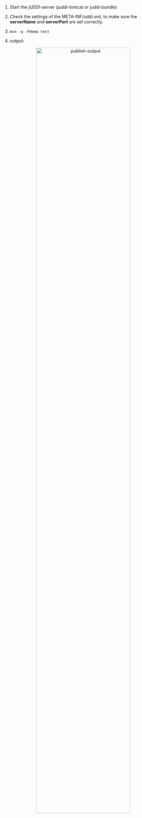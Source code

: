 
1. Start the jUDDI-server (juddi-tomcat or juddi-bundle)

2. Check the settings of the META-INF/uddi.xml, to make sure the __serverName__ and __serverPort__ are set correctly.

3. `mvn -q -Pdemo test`

4. output:
   
   <!-- ![publish-output](../../res/img/publish-output.png) -->
   <div align="center">
      <img src="../../res/img/publish-output.png" width = "80%" alt="publish-output" align=center />
   </div>
   




